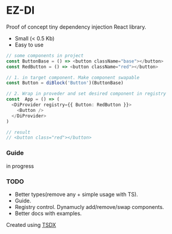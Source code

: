 # EZ-DI
Proof of concept tiny dependency injection React library.
- Small (< 0.5 Kb)
- Easy to use
```typescript
// some components in project
const ButtonBase = () => <button className="base"></button>
const RedButton = () => <button className="red"></button>

// 1. in target component. Make component swapable
const Button = diBlock('Button')(ButtonBase)

// 2. Wrap in proveder and set desired component in registry
const  App = () => (
  <DiProvider registry={{ Button: RedButton }}>
    <Button />
  </DiProvider>
)

// result
// <button class="red"></button>
```

### Guide
in progress

### TODO
- Better types(remove any + simple usage with TS).
- Guide.
- Registry control. Dynamucly add/remove/swap components.
- Better docs with examples.

Created using [TSDX](https://github.com/formium/tsdx)